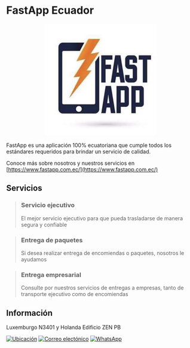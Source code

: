 # FastApp Ecuador

<div>
<p style = 'text-align:center;'>
<img src="https://github.com/fastappec/fastappec/blob/main/assets/fastapp.jpg?raw=true" alt="FastApp" width="300px">
</p>
</div>

FastApp es una aplicación 100% ecuatoriana que cumple todos los estándares requeridos para brindar un servicio de calidad.

Conoce más sobre nosotros y nuestros servicios en [https://www.fastapp.com.ec/](https://www.fastapp.com.ec/)

## Servicios

> ### Servicio ejecutivo
> El mejor servicio ejecutivo para que pueda trasladarse de manera segura y confiable

> ### Entrega de paquetes
> Si desea realizar entrega de encomiendas o paquetes, nosotros le ayudamos

> ### Entrega empresarial
> Consulte por nuestros servicios de entregas a empresas, tanto de transporte ejecutivo como de encomiendas


## Información

Luxemburgo N3401 y Holanda Edificio ZEN PB

[![Ubicación](https://img.shields.io/badge/Quito_Ecuador-black?style=for-the-badge&logo=googlemaps&logoColor=white&labelColor=4285F4)]()
[![Correo electónico](https://img.shields.io/badge/Correo_electónoco-black?style=for-the-badge&logo=gmail&logoColor=white&labelColor=EA4335)]()
[![WhatsApp](https://img.shields.io/badge/whatsapp-black?style=for-the-badge&logo=whatsapp&logoColor=white&labelColor=25D366)](http://wa.me/593984584174)
